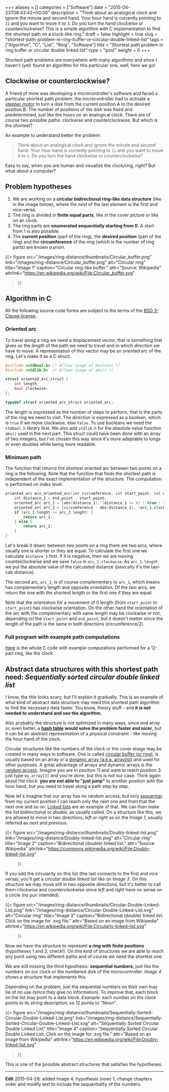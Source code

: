 +++
aliases      = []
categories   = ["Software"]
date         = "2015-04-23T08:43:42+00:00"
description  = "Think about an analogical clock and ignore the minute and second hand. Your hour hand is currently pointing to `11` and you want to move it to `3`. Do you turn the hand clockwise or counterclockwise? This is a simple algorithm with C implementation to find the shortest path on a clock-like ring."
draft        = false
highlight    = true
slug         = "shortest-path-problem-in-ring-buffer-or-circular-double-linked-list"
tags         = ["Algorithm", "C", "List", "Ring", "Software"]
title        = "Shortest path problem in ring buffer or circular double linked list"
type         = "post"
weight       = 0
+++


Shortest path problems are everywhere with many algorithms and since I haven't
(yet) found an algorithm for this particular one, well, here we go!


## Clockwise or counterclockwise?

A friend of mine was developing a microcontroller's software and faced a
particular shortest path problem: the microcontroller had to activate a
[stepper motor](https://en.wikipedia.org/wiki/Stepper_motor) to turn a disk from
the current position A to the desired position B. The number of positions of the
disk was fixed and predetermined, just like the hours on an analogical
clock. There are of course two possible paths: clockwise and
counterclockwise. But which is the shortest?

An example to understand better the problem:

> Think about an analogical clock and ignore the minute and second hand. Your
> hour hand is currently pointing to `11` and you want to move it to `3`. Do you
> turn the hand clockwise or counterclockwise?

Easy to say, when you are human and visualize the clock/ring, right? But what
about a computer?


## Problem hypotheses
    
1. We are working on a **circular bidirectional ring-like data structure** (like
   in the image below), where the _next_ of the last element is the first and
   vice-versa.
2. The ring is divided in **finite equal parts**, like in the cover picture or
   like on an clock.
3. The ring parts are **enumerated sequentially starting from 0**. A start from
   1 is also possible.
4. The **current position** (part of the ring), the **desired position** (part
   of the ring) and the **circumference** of the ring (which is the number of
   ring parts) are known _a priori._

{{< figure 
    src="/images/ring-distance/thumbnails/Circular_buffer.png" 
    link="/images/ring-distance/Circular_buffer.png"
    alt="Circular ring" 
    title="Image 1"
    caption="Circular ring-like buffer."
    attr="Source: Wikipedia"
    attrlink="https://en.wikipedia.org/wiki/File:Circular_buffer.svg"
>}}


## Algorithm in C

All the following source code forms are subject to the terms of the
[BSD 3-Clause license](/bsd-3-clause-license/).


### Oriented arc

To travel along a ring we need a displacement vector, that is something that
gives us the _length_ of the path we need to travel and in which _direction_ we
have to move. A representation of this vector may be an oriented arc of the
ring. Let's make it as a C struct:

```C
#include <stdbool.h> /* Allows usage of booleans */
#include <stdlib.h>  /* Allows usage of abs() */

struct oriented_arc_struct {
    int length;
    bool clockwise;
};

typedef struct oriented_arc_struct oriented_arc;
```

The length is expressed as the number of steps to perform, that is the parts of
the ring we need to visit. The direction is expressed as a boolean, which is
`true` if we move clockwise, else `false`. To use booleans we need the
`stdbool.h` library first. We also add `stdlib.h` for the absolute value
function `abs()` used in the next part. This struct could have been done with an
array of two integers, but I've chosen this way since it's more adaptable to
longs or even doubles while being more readable.


### Minimum path

The function that returns the shortest oriented arc between two points on a ring
is the following. Note that the function that finds the shortest path is
independent of the exact implementation of the structure. The computation is
performed on index level.

```C
oriented_arc min_oriented_arc(int circumference, int start_point, int end_point) {
    int distance_1 = end_point - start_point;
    oriented_arc arc_1 = {abs(distance_1), (distance_1 >= 0) ? true : false};
    oriented_arc arc_2 = {circumference - abs(distance_1), !arc_1.clockwise};
    if (arc_1.lenght <= arc_2.lenght) {
        return arc_1;
    } else {
        return arc_2;
    }
}
```

Let's break it down: between two points on a ring there are two arcs, where
usually one is shorter or they are equal. To calculate the first one we
calculate `distance_1` first. If it is negative, then we are moving
counterclockwise and we save `false` in `arc_1.clockwise`. As `arc_1.length` we
put the absolute value of the calculated distance (basically it's the taxi-cab
distance).

The second arc, `arc_2`, is of course complementary to `arc_1`, which means has
complementary length and opposite orientation. Of the two arcs, we return the
one with the shortest length or the first one if they are equal.

Note that the orientation for a movement of 0 length (from `start_point` to
`start_point`) has clockwise orientation. On the other hand the orientation of
the arc with the complementary with same length may be clockwise or not,
depending on the `start_point` and `end_point`, but it doesn't matter since the
length of the path is the same in both directions (circumference/2).



### Full program with example path computations

[Here](https://github.com/TheMatjaz/Utilz/blob/master/ring_distance.c) is the
whole C code with example computations performed for a 12-part ring, like the
clock.


## Abstract data structures with this shortest path need: _Sequentially sorted circular double linked list_

I know, the title looks scary, but I'll explain it gradually. This is an example
of what kind of abstract data structure may need this shortest path algorithm to
find the necessary data faster. You know, theory stuff - and **it is not needed
to understand and use the algorithm.**

Also probably the structure is not optimized in many ways, since and array or,
even better, a **[hash table](https://en.wikipedia.org/wiki/Hash_table) would
solve the problem faster and nicer**, but it can be an abstract representation
of a physical constraint - like moving the hour hand of the clock.

Circular structures like the numbers of the clock or the cover image may be
created in many ways in software. One is called
[circular buffer (or ring)](https://en.wikipedia.org/wiki/Circular_buffer), is
usually based on an array or a
[dynamic array (a.k.a. arraylist)](https://en.wikipedia.org/wiki/Dynamic_array)
and used for other purposes. A great advantage of arrays and dynamic arrays is
the [random access](https://en.wikipedia.org/wiki/Random_access). Imagine you
are in position 11 and want to reach position 3: just type `my_array[3]` and
you're done, but this is not our case. Think again about the clock: **you are
not able to "just jump"** to another position with the hour hand, but you need
to travel along a path step by step.

Now let's imagine that our array has no random access, but only
[sequential](https://en.wikipedia.org/wiki/Sequential_access): from my current
position I can reach only the next one and from that the next one and so
on. [Linked lists](https://en.wikipedia.org/wiki/Linked_list) are an example of
that. We can then make the list _bidirectional_ or _double,_ as usually
called. On a structure like this, we are allowed to move in two directions,
_left_ or _right_ as on the _Image 1_, usually referred as _next_ and
_previous_.

{{< figure 
    src="/images/ring-distance/thumbnails/Doubly-linked-list.png" 
    link="/images/ring-distance/Doubly-linked-list.png"
    alt="Circular ring" 
    title="Image 2"
    caption="Bidirectional (double) linked list."
    attr="Source: Wikipedia"
    attrlink="https://commons.wikimedia.org/wiki/File:Doubly-linked-list.svg"
>}}

If you add the circularity on this list (the last connects to the first and vice
versa), you'll get a _circular double linked list_ like on _Image 3_. On this
structure we may move still in two opposite directions, but it's better to call
them _clockwise_ and _counterclockwise_ since _left_ and _right_ have no sense
on a circle (no pun intended).

{{< figure 
    src="/images/ring-distance/thumbnails/Circular-Double-Linked-List.png" 
    link="/images/ring-distance/Circular-Double-Linked-List.svg"
    alt="Circular ring" 
    title="Image 3"
    caption="Bidirectional (double) linked list. Click on the image for .svg file."
    attr="Based on an image from Wikipedia"
    attrlink="https://en.wikipedia.org/wiki/File:Circularly-linked-list.svg"
>}}

Now we have the structure to represent **a ring with finite positions**
(hypotheses 1 and 2, check!). On this kind of structures we are able to reach
any point using two different paths and of course we need the shortest one.

We are still missing the third hypothesis: **sequential numbers**, just like the
numbers on our clock or the numbered disk of the microcontroller. _Image 4_
shows a structure that implements this.

Depending on the problem, just the sequential numbers on their own may be of no
use (since they give no information). To improve that, each block on the list
may point to a data block. _Example:_ each number on the clock points to its
string description, so _12_ points to _"Noon"_.

{{< figure 
    src="/images/ring-distance/thumbnails/Sequentially-Sorted-Circular-Double-Linked-List.png" 
    link="/images/ring-distance/Sequentially-Sorted-Circular-Double-Linked-List.svg"
    alt="Sequentially Sorted Circular Double Linked List" 
    title="Image 4"
    caption="Sequentially Sorted Circular Double Linked List. Click on the image for .svg file."
    attr="Based on an image from Wikipedia"
    attrlink="https://en.wikipedia.org/wiki/File:Doubly-linked-list.svg"
>}}

This is one of the possible abstract structures that satisfies the hypotheses.


**********


**Edit** 2015-04-28: added Image 4, hypothesis (now) 1, change chapters
order and modify text to include the sequentiality of the numbers.

